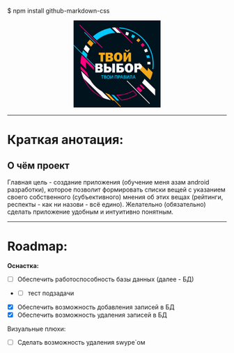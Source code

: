 $ npm install github-markdown-css


<p align="center"><img src=".gitimage/logo_frame_text.png" height="200" width="200"></p>

---

<h1>Краткая анотация:</h1>

<h2>О чём проект</h2>

<p>Главная цель - создание приложения (обучение меня азам android разработки), которое позволит 
формировать списки вещей с указанием своего собственного (субъективного) мнения об этих вещах 
(рейтинги, респекты - как ни назови - всё едино). Желательно (обязательно) сделать приложение 
удобным и интуитивно понятным. </p>

***

<h1>Roadmap:</h1>

<div><b>Оснастка:</b></div>

- [ ] Обеспечить работоспособность базы данных (далее - БД)
- - [ ] тест подзадачи
- [x] Обеспечить возможность добавления записей в БД
- [x] Обеспечить возможность удаления записей в БД

<div>Визуальные плюхи:</div>
    
- [ ] Сделать возможность удаления swype`ом

